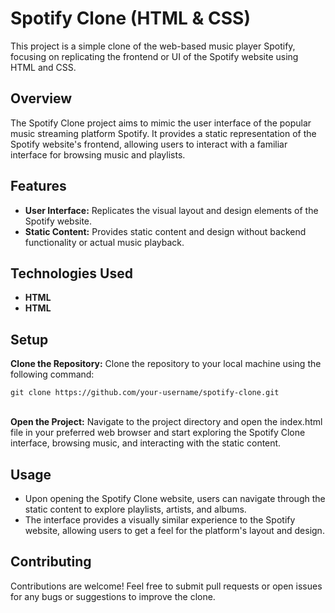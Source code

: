 <h1>Spotify Clone (HTML & CSS)</h1>
This project is a simple clone of the web-based music player Spotify, focusing on replicating the frontend or UI of the Spotify website using HTML and CSS.

<h2>Overview</h2>
The Spotify Clone project aims to mimic the user interface of the popular music streaming platform Spotify. It provides a static representation of the Spotify website's frontend, allowing users to interact with a familiar interface for browsing music and playlists.

<h2>Features</h2>
<ul>
  <li><b>User Interface:</b> Replicates the visual layout and design elements of the Spotify website.</li>
  <li><b>Static Content:</b> Provides static content and design without backend functionality or actual music playback.</li>
</ul>

<h2>Technologies Used</h2>
<ul>
  <li><b>HTML</b></li>
  <li><b>HTML</b></li>
</ul>

<h2>Setup</h2>
<p><b>Clone the Repository:</b> Clone the repository to your local machine using the following command:</p>
<code>git clone https://github.com/your-username/spotify-clone.git</code> <br><br>
<p><b>Open the Project:</b> Navigate to the project directory and open the index.html file in your preferred web browser and start exploring the Spotify Clone interface, browsing music, and interacting with the static content.</p>

<h2>Usage</h2>
<ul>
  <li>Upon opening the Spotify Clone website, users can navigate through the static content to explore playlists, artists, and albums.</li>
  <li>The interface provides a visually similar experience to the Spotify website, allowing users to get a feel for the platform's layout and design.</li>
</ul>

<h2>Contributing</h2>
<p>Contributions are welcome! Feel free to submit pull requests or open issues for any bugs or suggestions to improve the clone.</p>
